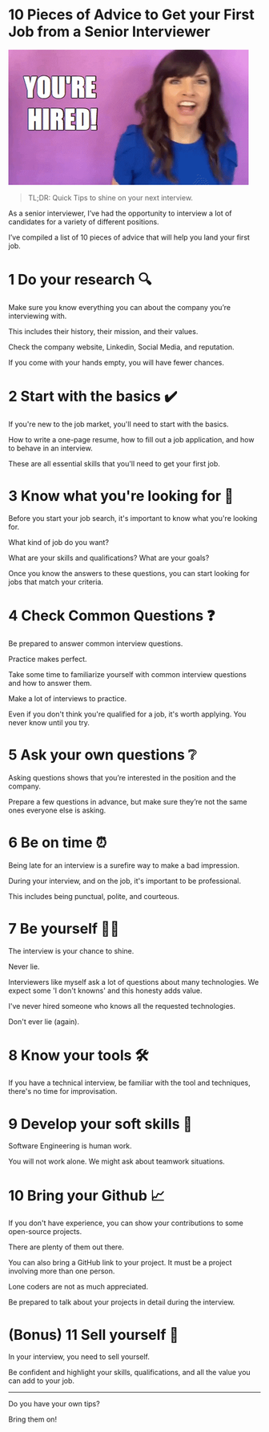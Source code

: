 # 10 Pieces of Advice to Get your First Job from a Senior Interviewer
            
![10 Pieces of Advice to Get your First Job from a Senior Interviewer](10%20Pieces%20of%20Advice%20to%20Get%20your%20First%20Job%20from%20a%20Senior%20Interviewer.gif)

> TL;DR: Quick Tips to shine on your next interview.

As a senior interviewer, I’ve had the opportunity to interview a lot of candidates for a variety of different 
positions. 

I’ve compiled a list of 10 pieces of advice that will help you land your first job.

# 1 Do your research 🔍

Make sure you know everything you can about the company you’re interviewing with. 

This includes their history, their mission, and their values.

Check the company website, Linkedin, Social Media, and reputation.

If you come with your hands empty, you will have fewer chances.

# 2 Start with the basics ✔️

If you're new to the job market, you'll need to start with the basics. 

How to write a one-page resume, how to fill out a job application, and how to behave in an interview. 

These are all essential skills that you'll need to get your first job.

# 3 Know what you're looking for 🔭

Before you start your job search, it's important to know what you're looking for. 

What kind of job do you want?

What are your skills and qualifications? What are your goals? 

Once you know the answers to these questions, you can start looking for jobs that match your criteria.

# 4 Check Common Questions ❓

Be prepared to answer common interview questions.

Practice makes perfect.

Take some time to familiarize yourself with common interview questions and how to answer them.

Make a lot of interviews to practice.

Even if you don't think you're qualified for a job, it's worth applying. You never know until you try.

# 5 Ask your own questions ❔

Asking questions shows that you’re interested in the position and the company. 

Prepare a few questions in advance, but make sure they’re not the same ones everyone else is asking.

# 6 Be on time ⏰

Being late for an interview is a surefire way to make a bad impression.

During your interview, and on the job, it's important to be professional. 

This includes being punctual, polite, and courteous.

# 7 Be yourself 👧👦

The interview is your chance to shine.

Never lie.

Interviewers like myself ask a lot of questions about many technologies. We expect some 'I don't knowns' and this honesty adds value.

I've never hired someone who knows all the requested technologies.

Don't ever lie (again).

# 8 Know your tools 🛠️

If you have a technical interview, be familiar with the tool and techniques, there's no time for improvisation.

# 9 Develop your soft skills 🙍

Software Engineering is human work.

You will not work alone. We might ask about teamwork situations.

# 10 Bring your Github 📈

If you don't have experience, you can show your contributions to some open-source projects.

There are plenty of them out there.

You can also bring a GitHub link to your project. It must be a project involving more than one person.

Lone coders are not as much appreciated.

Be prepared to talk about your projects in detail during the interview.

# (Bonus) 11 Sell yourself 🛒

In your interview, you need to sell yourself. 

Be confident and highlight your skills, qualifications, and all the value you can add to your job. 

* * *

Do you have your own tips?

Bring them on!